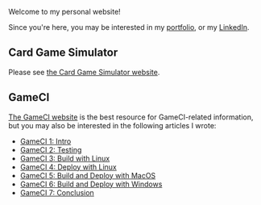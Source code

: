 Welcome to my personal website!

Since you're here, you may be interested in my [portfolio](portfolio.html), or my [LinkedIn](https://www.linkedin.com/in/davidmfinol/).

## Card Game Simulator

Please see [the Card Game Simulator website](https://www.cardgamesimulator.com/).

## GameCI

[The GameCI website](https://game.ci/) is the best resource for GameCI-related information, but you may also be interested in the following articles I wrote:
- [GameCI 1: Intro](gameci-1_intro.html)
- [GameCI 2: Testing](gameci-2_testing.html)
- [GameCI 3: Build with Linux](gameci-3_buildlinux.html)
- [GameCI 4: Deploy with Linux](gameci-4_deploylinux.html)
- [GameCI 5: Build and Deploy with MacOS](gameci-5_mac.html)
- [GameCI 6: Build and Deploy with Windows](gameci-6_windows.html)
- [GameCI 7: Conclusion](gameci-7_conclusion.html)
